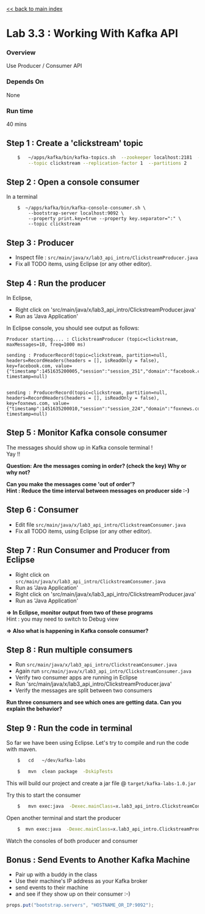 <link rel='stylesheet' href='../assets/css/main.css'/>

[<< back to main index](../README.md)

Lab 3.3 : Working With Kafka API
===========================

### Overview
Use Producer / Consumer API

### Depends On
None

### Run time
40 mins


## Step 1 : Create a 'clickstream' topic
```bash
    $   ~/apps/kafka/bin/kafka-topics.sh  --zookeeper localhost:2181  --create \
        --topic clickstream --replication-factor 1  --partitions 2
```

## Step 2 : Open a console consumer
In a terminal
```
    $  ~/apps/kafka/bin/kafka-console-consumer.sh \
        --bootstrap-server localhost:9092 \
        --property print.key=true --property key.separator=":" \
        --topic clickstream
```

## Step 3 : Producer
* Inspect file : `src/main/java/x/lab3_api_intro/ClickstreamProducer.java`  
* Fix all TODO items, using Eclipse (or any other editor).



## Step 4 : Run the producer
In Eclipse,
* Right click on 'src/main/java/x/lab3_api_intro/ClickstreamProducer.java'
* Run as 'Java Application'

In Eclipse console, you should see output as follows:
```console
Producer starting.... : ClickstreamProducer (topic=clickstream, maxMessages=10, freq=1000 ms)

sending : ProducerRecord(topic=clickstream, partition=null, headers=RecordHeaders(headers = [], isReadOnly = false), key=facebook.com, value={"timestamp":1451635200005,"session":"session_251","domain":"facebook.com","cost":91,"user":"user_16","campaign":"campaign_5","ip":"ip_67","action":"clicked"}, timestamp=null)


sending : ProducerRecord(topic=clickstream, partition=null, headers=RecordHeaders(headers = [], isReadOnly = false), key=foxnews.com, value={"timestamp":1451635200010,"session":"session_224","domain":"foxnews.com","cost":17,"user":"user_89","campaign":"campaign_4","ip":"ip_57","action":"viewed"}, timestamp=null)
```


## Step 5 : Monitor Kafka console consumer
The messages should show up in Kafka console terminal !  
Yay !!

**Question:  Are the messages coming in order?  (check the key)  Why or why not?**  

**Can you make the messages come 'out of order'?  
Hint : Reduce the time interval between messages on producer side :-)**


## Step 6 : Consumer
* Edit file `src/main/java/x/lab3_api_intro/ClickstreamConsumer.java`  
* Fix all TODO items, using Eclipse (or any other editor).

## Step 7 : Run Consumer and Producer from Eclipse
* Right click on `src/main/java/x/lab3_api_intro/ClickstreamConsumer.java`
* Run as 'Java Application'
* Right click on 'src/main/java/x/lab3_api_intro/ClickstreamProducer.java'
* Run as 'Java Application'

**=> In Eclipse, monitor output from two of these programs**   
Hint : you may need to switch to Debug view

**=> Also what is happening in Kafka console consumer?**


## Step 8 : Run multiple consumers
* Run `src/main/java/x/lab3_api_intro/ClickstreamConsumer.java`
* Again run `src/main/java/x/lab3_api_intro/ClickstreamConsumer.java`
* Verify two consumer apps are running in Eclipse
* Run 'src/main/java/x/lab3_api_intro/ClickstreamProducer.java'
* Verify the messages are split between two consumers

**Run three consumers and see which ones are getting data.  Can you explain the behavior?**


## Step 9 : Run the code in terminal
So far we have been using Eclipse.  Let's try to compile and run the code with maven.

```bash
    $   cd   ~/dev/kafka-labs

    $   mvn  clean package  -DskipTests
```
This will build our project and create a jar file @ `target/kafka-labs-1.0.jar`

Try this to start the consumer
```bash
    $   mvn exec:java  -Dexec.mainClass=x.lab3_api_intro.ClickstreamConsumer
```

Open another terminal and start the producer
```bash
    $  mvn exec:java  -Dexec.mainClass=x.lab3_api_intro.ClickstreamProducer
```

Watch the consoles of both producer and consumer


## Bonus : Send Events to Another Kafka Machine
- Pair up with a buddy in the class
- Use their machine's IP address as your Kafka broker
- send events to their machine
- and see if they show up on their consumer :-)

```java
props.put("bootstrap.servers", "HOSTNAME_OR_IP:9092");
```
